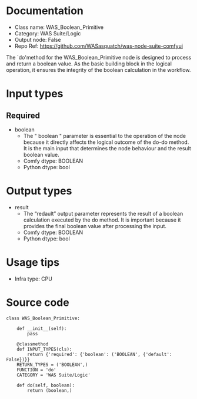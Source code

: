 # Documentation
- Class name: WAS_Boolean_Primitive
- Category: WAS Suite/Logic
- Output node: False
- Repo Ref: https://github.com/WASasquatch/was-node-suite-comfyui

The `do'method for the WAS_Boolean_Primitive node is designed to process and return a boolean value. As the basic building block in the logical operation, it ensures the integrity of the boolean calculation in the workflow.

# Input types
## Required
- boolean
    - The " boolean " parameter is essential to the operation of the node because it directly affects the logical outcome of the do-do method. It is the main input that determines the node behaviour and the result boolean value.
    - Comfy dtype: BOOLEAN
    - Python dtype: bool

# Output types
- result
    - The “redault” output parameter represents the result of a boolean calculation executed by the do method. It is important because it provides the final boolean value after processing the input.
    - Comfy dtype: BOOLEAN
    - Python dtype: bool

# Usage tips
- Infra type: CPU

# Source code
```
class WAS_Boolean_Primitive:

    def __init__(self):
        pass

    @classmethod
    def INPUT_TYPES(cls):
        return {'required': {'boolean': ('BOOLEAN', {'default': False})}}
    RETURN_TYPES = ('BOOLEAN',)
    FUNCTION = 'do'
    CATEGORY = 'WAS Suite/Logic'

    def do(self, boolean):
        return (boolean,)
```